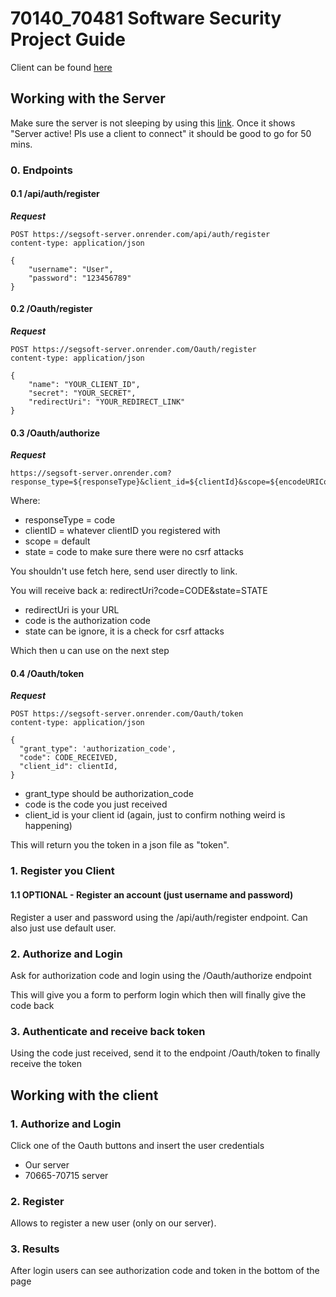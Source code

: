# 70140_70481 Software Security Project Guide

Client can be found [here](https://vascoj2000.github.io/SegSoft_Instructions/)

## Working with the Server

Make sure the server is not sleeping by using this [link](https://segsoft-server.onrender.com/).
Once it shows "Server active! Pls use a client to connect" it should be good to go for 50 mins.

### 0. Endpoints

#### 0.1 /api/auth/register

***Request***
```
POST https://segsoft-server.onrender.com/api/auth/register
content-type: application/json

{
    "username": "User",
    "password": "123456789"
}
```

#### 0.2 /Oauth/register

***Request***
```
POST https://segsoft-server.onrender.com/Oauth/register
content-type: application/json

{
    "name": "YOUR_CLIENT_ID",
    "secret": "YOUR_SECRET",
    "redirectUri": "YOUR_REDIRECT_LINK"
}
```

#### 0.3 /Oauth/authorize

***Request***
```
https://segsoft-server.onrender.com?response_type=${responseType}&client_id=${clientId}&scope=${encodeURIComponent(scope)}&state=${state}
```

Where:
* responseType = code 
* clientID = whatever clientID you registered with
* scope = default
* state = code to make sure there were no csrf attacks

You shouldn't use fetch here, send user directly to link.

You will receive back a: redirectUri?code=CODE&state=STATE

* redirectUri is your URL
* code is the authorization code
* state can be ignore, it is a check for csrf attacks

Which then u can use on the next step

#### 0.4 /Oauth/token

***Request***
```
POST https://segsoft-server.onrender.com/Oauth/token
content-type: application/json

{
  "grant_type": 'authorization_code',
  "code": CODE_RECEIVED,
  "client_id": clientId,
}
```

* grant_type should be authorization_code
* code is the code you just received
* client_id is your client id (again, just to confirm nothing weird is happening)

This will return you the token in a json file as "token".

### 1. Register you Client

#### 1.1 OPTIONAL - Register an account (just username and password)

Register a user and password using the /api/auth/register endpoint.
Can also just use default user.

### 2. Authorize and Login

Ask for authorization code and login using the /Oauth/authorize endpoint

This will give you a form to perform login which then will finally give the code back

### 3. Authenticate and receive back token

Using the code just received, send it to the endpoint /Oauth/token to finally receive the token

## Working with the client

### 1. Authorize and Login

Click one of the Oauth buttons and insert the user credentials

* Our server
* 70665-70715 server

### 2. Register

Allows to register a new user (only on our server).

### 3. Results

After login users can see authorization code and token in the bottom of the page
